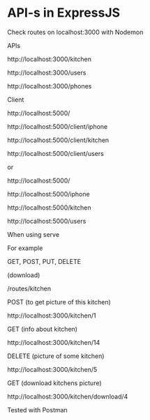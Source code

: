 # API-s in ExpressJS

Check routes on localhost:3000 with Nodemon

APIs

http://localhost:3000/kitchen

http://localhost:3000/users

http://localhost:3000/phones

Client

http://localhost:5000/

http://localhost:5000/client/iphone

http://localhost:5000/client/kitchen

http://localhost:5000/client/users

or

http://localhost:5000/

http://localhost:5000/iphone

http://localhost:5000/kitchen

http://localhost:5000/users

When using serve


For example

GET, POST, PUT, DELETE

(download)

/routes/kitchen

POST (to get picture of this kitchen)

http://localhost:3000/kitchen/1

GET (info about kitchen)

http://localhost:3000/kitchen/14

DELETE (picture of some kitchen)

http://localhost:3000/kitchen/5

GET (download kitchens picture)

http://localhost:3000/kitchen/download/4

Tested with Postman